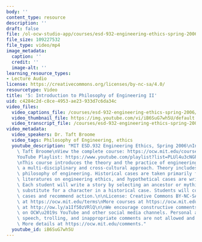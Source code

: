 ```yaml
---
body: ''
content_type: resource
description: ''
draft: false
file: /ol-ocw-studio-app/courses/esd-932-engineering-ethics-spring-2006/mitesd_932s06_lec05_360p_16_9.mp4
file_size: 109227532
file_type: video/mp4
image_metadata:
  caption: ''
  credit: ''
  image-alt: ''
learning_resource_types:
- Lecture Audio
license: https://creativecommons.org/licenses/by-nc-sa/4.0/
resourcetype: Video
title: '5: Introduction to Philosophy of Engineering II'
uid: c4284c2d-c8ce-4953-ae23-933d7c6da34c
video_files:
  video_captions_file: /courses/esd-932-engineering-ethics-spring-2006/1voOtbYtDI7oqgmMmcy-SST_gWh9WWFdg_transcript.webvtt
  video_thumbnail_file: https://img.youtube.com/vi/iB6SuG7wh5U/default.jpg
  video_transcript_file: /courses/esd-932-engineering-ethics-spring-2006/1voOtbYtDI7oqgmMmcy-SST_gWh9WWFdg_transcript.pdf
video_metadata:
  video_speakers: Dr. Taft Broome
  video_tags: Philosophy of Engineering, ethics
  youtube_description: "MIT ESD.932 Engineering Ethics, Spring 2006\nInstructor: Dr.\
    \ Taft Broome\nView the complete course: https://ocw.mit.edu/courses/esd-932-engineering-ethics-spring-2006/\n\
    YouTube Playlist: https://www.youtube.com/playlist?list=PLUl4u3cNGP61YF5HCMnGUwJ8D-PNNs3OR\n\
    \nThis course introduces the theory and the practice of engineering ethics using\
    \ a multi-disciplinary and cross-cultural approach. Theory includes ethics and\
    \ philosophy of engineering. Historical cases are taken primarily from the scholarly\
    \ literatures on engineering ethics, and hypothetical cases are written by students.\
    \ Each student will write a story by selecting an ancestor or mythic hero as a\
    \ substitute for a character in a historical case. Students will compare these\
    \ cases and recommend action.\n\nLicense: Creative Commons BY-NC-SA\nMore information\
    \ at https://ocw.mit.edu/terms\nMore courses at https://ocw.mit.edu\nSupport OCW\
    \ at http://ow.ly/a1If50zVRlQ\n\nWe encourage constructive comments and discussion\
    \ on OCW\u2019s YouTube and other social media channels. Personal attacks, hate\
    \ speech, trolling, and inappropriate comments are not allowed and may be removed.\
    \ More details at https://ocw.mit.edu/comments."
  youtube_id: iB6SuG7wh5U
---
```

